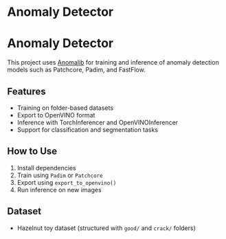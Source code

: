 ﻿# Anomaly Detector
# Anomaly Detector

This project uses [Anomalib](https://github.com/openvinotoolkit/anomalib) for training and inference of anomaly detection models such as Patchcore, Padim, and FastFlow.

## Features
- Training on folder-based datasets
- Export to OpenVINO format
- Inference with TorchInferencer and OpenVINOInferencer
- Support for classification and segmentation tasks

## How to Use
1. Install dependencies
2. Train using `Padim` or `Patchcore`
3. Export using `export_to_openvino()`
4. Run inference on new images

## Dataset
- Hazelnut toy dataset (structured with `good/` and `crack/` folders)


